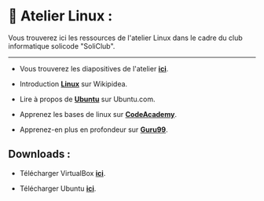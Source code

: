 # 🐧 Atelier Linux : 

Vous trouverez ici les ressources de l'atelier Linux dans le cadre du club informatique solicode "SoliClub".

---

- Vous trouverez les diapositives de l'atelier **[ici](https://docs.google.com/presentation/d/1ZMxQJugJnVXiLsbJ2GKgu-_IPQnUjcfJL05GwR3hLnM/edit?usp=sharing)**.

- Introduction **[Linux](https://docs.google.com/presentation/d/1ZMxQJugJnVXiLsbJ2GKgu-_IPQnUjcfJL05GwR3hLnM/edit?usp=sharing)** sur Wikipidea.

- Lire à propos de **[Ubuntu](https://ubuntu.com/#download)** sur Ubuntu.com.



- Apprenez les bases de linux sur **[CodeAcademy](https://www.codecademy.com/learn/introduction-to-linux)**.


- Apprenez-en plus en profondeur sur  **[Guru99](https://www.codecademy.com/learn/introduction-to-linux)**.


## Downloads : 

- Télécharger VirtualBox **[ici](https://www.virtualbox.org/wiki/Downloads)**.


- Télécharger Ubuntu **[ici](https://ubuntu.com/download/desktop)**.



